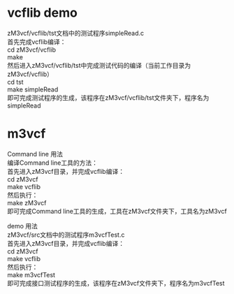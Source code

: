 # vcflib demo
zM3vcf/vcflib/tst文档中的测试程序simpleRead.c  
首先完成vcflib编译：  
cd zM3vcf/vcflib  
make  
然后进入zM3vcf/vcflib/tst中完成测试代码的编译（当前工作目录为zM3vcf/vcflib）  
cd tst  
make simpleRead   
即可完成测试程序的生成，该程序在zM3vcf/vcflib/tst文件夹下，程序名为simpleRead    
# m3vcf
Command line 用法  
编译Command line工具的方法：  
首先进入zM3vcf目录，并完成vcflib编译：  
cd zM3vcf  
make vcflib  
然后执行：  
make zM3vcf  
即可完成Command line工具的生成，工具在zM3vcf文件夹下，工具名为zM3vcf    

demo 用法  
zM3vcf/src文档中的测试程序m3vcfTest.c   
首先进入zM3vcf目录，并完成vcflib编译：  
cd zM3vcf  
make vcflib  
然后执行：  
make m3vcfTest  
即可完成接口测试程序的生成，该程序在zM3vcf文件夹下，程序名为m3vcfTest  


